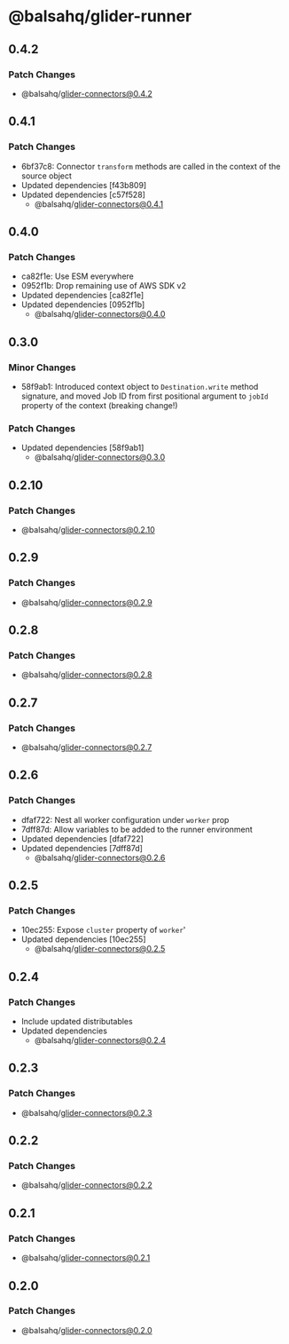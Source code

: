 # @balsahq/glider-runner

## 0.4.2

### Patch Changes

- @balsahq/glider-connectors@0.4.2

## 0.4.1

### Patch Changes

- 6bf37c8: Connector `transform` methods are called in the context of the source object
- Updated dependencies [f43b809]
- Updated dependencies [c57f528]
  - @balsahq/glider-connectors@0.4.1

## 0.4.0

### Patch Changes

- ca82f1e: Use ESM everywhere
- 0952f1b: Drop remaining use of AWS SDK v2
- Updated dependencies [ca82f1e]
- Updated dependencies [0952f1b]
  - @balsahq/glider-connectors@0.4.0

## 0.3.0

### Minor Changes

- 58f9ab1: Introduced context object to `Destination.write` method signature, and moved Job ID from first positional argument to `jobId` property of the context (breaking change!)

### Patch Changes

- Updated dependencies [58f9ab1]
  - @balsahq/glider-connectors@0.3.0

## 0.2.10

### Patch Changes

- @balsahq/glider-connectors@0.2.10

## 0.2.9

### Patch Changes

- @balsahq/glider-connectors@0.2.9

## 0.2.8

### Patch Changes

- @balsahq/glider-connectors@0.2.8

## 0.2.7

### Patch Changes

- @balsahq/glider-connectors@0.2.7

## 0.2.6

### Patch Changes

- dfaf722: Nest all worker configuration under `worker` prop
- 7dff87d: Allow variables to be added to the runner environment
- Updated dependencies [dfaf722]
- Updated dependencies [7dff87d]
  - @balsahq/glider-connectors@0.2.6

## 0.2.5

### Patch Changes

- 10ec255: Expose `cluster` property of `worker`'
- Updated dependencies [10ec255]
  - @balsahq/glider-connectors@0.2.5

## 0.2.4

### Patch Changes

- Include updated distributables
- Updated dependencies
  - @balsahq/glider-connectors@0.2.4

## 0.2.3

### Patch Changes

- @balsahq/glider-connectors@0.2.3

## 0.2.2

### Patch Changes

- @balsahq/glider-connectors@0.2.2

## 0.2.1

### Patch Changes

- @balsahq/glider-connectors@0.2.1

## 0.2.0

### Patch Changes

- @balsahq/glider-connectors@0.2.0
